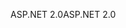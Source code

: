 <span data-ttu-id="8f730-101">ASP.NET 2.0</span><span class="sxs-lookup"><span data-stu-id="8f730-101">ASP.NET 2.0</span></span>